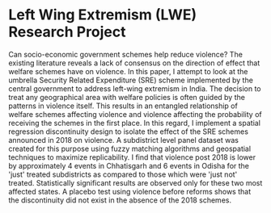 # Left Wing Extremism (LWE) Research Project

Can socio-economic government schemes help reduce violence? The existing literature reveals a lack of consensus on the direction of effect that welfare schemes have on violence. In this paper, I attempt to look at the umbrella Security Related Expenditure (SRE) scheme implemented by the central government to address left-wing extremism in India.  The decision to treat any geographical area with welfare policies is often guided by the patterns in violence itself. This results in an entangled relationship of welfare schemes affecting violence and violence affecting the probability of receiving the schemes in the first place. In this regard, I implement a spatial regression discontinuity design to isolate the effect of the SRE schemes announced in 2018 on violence. A subdistrict level panel dataset was created for this purpose using fuzzy matching algorithms and geospatial techniques to maximize replicability. I find that violence post 2018 is lower by approximately 4 events in Chhatisgarh and 6 events in Odisha for the 'just' treated subdistricts as compared to those which were 'just not' treated. Statistically significant results are observed only for these two most affected states. A placebo test using violence before reforms shows that the discontinuity did not exist in the absence of the 2018 schemes.
